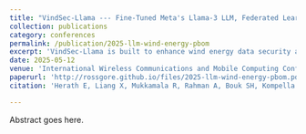 ```yaml
---
title: "VindSec-Llama --- Fine-Tuned Meta's Llama-3 LLM, Federated Learning, Blockchain and PBOM-enabled Data Security Architecture for Wind Energy Data Platforms."
collection: publications
category: conferences
permalink: /publication/2025-llm-wind-energy-pbom
excerpt: 'VindSec-Llama is built to enhance wind energy data security and operational continuity. Employing the Llama-3 large language model, this research focuses on a Federated Learning approach to data governance and risk minimization – thereby bolstering the reliability and cybersecurity of wind energy infrastructure.'
date: 2025-05-12
venue: 'International Wireless Communications and Mobile Computing Conference'
paperurl: 'http://rossgore.github.io/files/2025-llm-wind-energy-pbom.pdf'
citation: 'Herath E, Liang X, Mukkamala R, Rahman A, Bouk SH, Kompella S, Gore R, De Zoysa K, Ng W, and Shetty S (2025). "VindSec-Llama --- Fine-Tuned Meta's Llama-3 LLM, Federated Learning, Blockchain and PBOM-enabled Data Security Architecture for Wind Energy Data Platforms." <i>International Wireless Communications and Mobile Computing Conference</i>.'

---
```

Abstract goes here.
